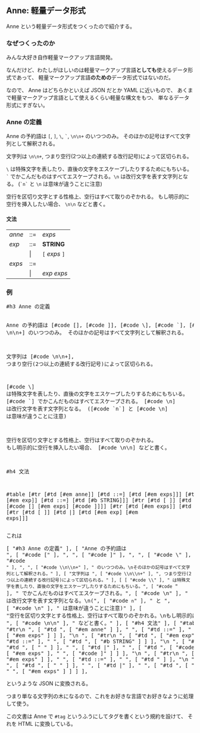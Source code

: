 <h2>Anne: 軽量データ形式</h2><p>Anne という軽量データ形式をつくったので紹介する。</p><h3>なぜつくったのか</h3><p>みんな大好き自作軽量マークアップ言語開発。</p><p>なんだけど、わたしがほしいのは軽量マークアップ言語<b>としても</b>使えるデータ形式であって、
軽量マークアップ言語<b>のための</b>データ形式ではないのだ。</p><p>なので、 Anne はどちらかといえば JSON だとか YAML に近いもので、
あくまで軽量マークアップ言語として使えるくらい軽量な構文をもつ、
単なるデータ形式にすぎない。</p><h3>Anne の定義</h3><p>Anne の予約語は <code>[</code>, <code>]</code>, <code>\</code>, <code>`</code>, <code>\n\n+</code> のいつつのみ。
そのほかの記号はすべて文字列として解釈される。</p><p>文字列は <code>\n\n+</code>, つまり空行(2つ以上の連続する改行記号)によって区切られる。</p><code>\</code> は特殊文字を表したり、直後の文字をエスケープしたりするためにもちいる。<code>`</code> でかこんだものはすべてエスケープされる。<code>\n</code> は改行文字を表す文字列となる。
(<code>`n`</code> と <code>\n</code> は意味が違うことに注意)<p>空行を区切り文字とする性格上、空行はすべて取りのぞかれる。
もし明示的に空行を挿入したい場合、 <code>\n\n</code> などと書く。</p><h4>文法</h4><table><tr><td><em>anne</em></td> <td>::=</td> <td><em>exps</em></td></tr>
  <tr><td><em>exp</em></td> <td>::=</td> <td><b>STRING</b></td></tr>
  <tr><td><p>       </p></td> <td>|</td> <td><code>[</code> <em>exps</em> <code>]</code></td></tr>
  <tr><td><em>exps</em></td> <td>::=</td> <td></td></tr>
  <tr><td><p>        </p></td> <td>|</td> <td><em>exp</em> <em>exps</em></td></tr></table><h3>例</h3><pre>#h3 Anne の定義

Anne の予約語は [#code \[], [#code \]], [#code \\], [#code \`], [#code \\n\\n+] のいつつのみ。
そのほかの記号はすべて文字列として解釈される。

文字列は [#code \\n\\n+], つまり空行(2つ以上の連続する改行記号)によって区切られる。

[#code \\] は特殊文字を表したり、直後の文字をエスケープしたりするためにもちいる。
[#code \`] でかこんだものはすべてエスケープされる。
[#code \\n] は改行文字を表す文字列となる。
([#code \`n\`] と [#code \\n] は意味が違うことに注意)

空行を区切り文字とする性格上、空行はすべて取りのぞかれる。
もし明示的に空行を挿入したい場合、 [#code \\n\\n] などと書く。

#h4 文法

#table
  [#tr
    [#td [#em anne]] [#td ::=] [#td [#em exps]]]
  [#tr
    [#td [#em exp]] [#td ::=] [#td [#b STRING]]]
  [#tr
    [#td [       ]] [#td   |] [#td [#code \[] [#em exps] [#code \]]]]
  [#tr
    [#td [#em exps]] [#td ::=] [#td ]]
  [#tr
    [#td [        ]] [#td   |] [#td [#em exp] [#em exps]]]</pre><p>これは</p><pre>[
    "#h3 Anne の定義"
  ],
  [
    "Anne の予約語は ",
    [
      "#code ["
    ],
    ", ",
    [
      "#code ]"
    ],
    ", ",
    [
      "#code \\"
    ],
    ", ",
    [
      "#code `"
    ],
    ", ",
    [
      "#code \\n\\n+"
    ],
    " のいつつのみ。\nそのほかの記号はすべて文字列として解釈される。"
  ],
  [
    "文字列は ",
    [
      "#code \\n\\n+"
    ],
    ", つまり空行(2つ以上の連続する改行記号)によって区切られる。"
  ],
  [
    [
      "#code \\"
    ],
    " は特殊文字を表したり、直後の文字をエスケープしたりするためにもちいる。",
    [
      "#code `"
    ],
    " でかこんだものはすべてエスケープされる。",
    [
      "#code \\n"
    ],
    " は改行文字を表す文字列となる。\n(",
    [
      "#code `n`"
    ],
    " と ",
    [
      "#code \\n"
    ],
    " は意味が違うことに注意)"
  ],
  [
    "空行を区切り文字とする性格上、空行はすべて取りのぞかれる。\nもし明示的に空行を挿入したい場合、 ",
    [
      "#code \\n\\n"
    ],
    " などと書く。"
  ],
  [
    "#h4 文法"
  ],
  [
    "#table\n  ",
    [
      "#tr\n    ",
      [
        "#td ",
        [
          "#em anne"
        ]
      ],
      " ",
      [
        "#td ::="
      ],
      " ",
      [
        "#td ",
        [
          "#em exps"
        ]
      ]
    ],
    "\n  ",
    [
      "#tr\n    ",
      [
        "#td ",
        [
          "#em exp"
        ]
      ],
      " ",
      [
        "#td ::="
      ],
      " ",
      [
        "#td ",
        [
          "#b STRING"
        ]
      ]
    ],
    "\n  ",
    [
      "#tr\n    ",
      [
        "#td ",
        [
          "       "
        ]
      ],
      " ",
      [
        "#td   |"
      ],
      " ",
      [
        "#td ",
        [
          "#code ["
        ],
        " ",
        [
          "#em exps"
        ],
        " ",
        [
          "#code ]"
        ]
      ]
    ],
    "\n  ",
    [
      "#tr\n    ",
      [
        "#td ",
        [
          "#em exps"
        ]
      ],
      " ",
      [
        "#td ::="
      ],
      " ",
      [
        "#td "
      ]
    ],
    "\n  ",
    [
      "#tr\n    ",
      [
        "#td ",
        [
          "        "
        ]
      ],
      " ",
      [
        "#td   |"
      ],
      " ",
      [
        "#td ",
        [
          "#em exp"
        ],
        " ",
        [
          "#em exps"
        ]
      ]
    ]
  ],</pre><p>というような JSON に変換される。</p><p>つまり単なる文字列の木になるので、これをお好きな言語でお好きなように処理して使う。</p><p>この文書は Anne で <code>#tag</code> というふうにしてタグを書くという規約を設けて、
それを HTML に変換している。</p>
